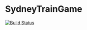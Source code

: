 # SydneyTrainGame

[![Build Status](https://github.com/gyndlf/SydneyTrainGame.jl/actions/workflows/CI.yml/badge.svg?branch=master)](https://github.com/gyndlf/SydneyTrainGame.jl/actions/workflows/CI.yml?query=branch%3Amaster)
